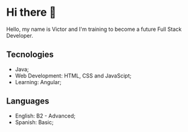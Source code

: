 # Hi there 👋

Hello, my name is Victor and I'm training to become a future Full Stack Developer.

## Tecnologies

+ Java;
+ Web Development: HTML, CSS and JavaScipt;
+ Learning: Angular;

## Languages

+ English: B2 - Advanced;
+ Spanish: Basic;
